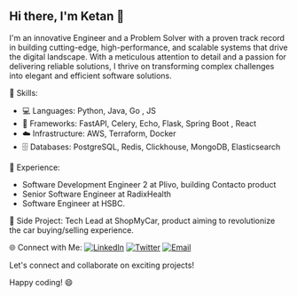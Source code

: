 ## Hi there, I'm Ketan 👋

I'm an innovative Engineer and a Problem Solver with a proven track record in building cutting-edge, high-performance, and scalable systems that drive the digital landscape. With a meticulous attention to detail and a passion for delivering reliable solutions, I thrive on transforming complex challenges into elegant and efficient software solutions.

🔧 Skills: 
- 💻 Languages: Python, Java, Go , JS
- 🚀 Frameworks: FastAPI, Celery, Echo, Flask, Spring Boot , React
- ☁️ Infrastructure: AWS, Terraform, Docker
- 🗄️ Databases: PostgreSQL, Redis, Clickhouse, MongoDB, Elasticsearch

💼 Experience:
- Software Development Engineer 2 at Plivo, building Contacto product
- Senior Software Engineer at RadixHealth
- Software Engineer at HSBC.

🚀 Side Project: Tech Lead at ShopMyCar, product aiming to revolutionize the car buying/selling experience.

🌐 Connect with Me: 
[![LinkedIn](https://img.shields.io/badge/LinkedIn-Connect-blue?style=flat-square&logo=linkedin)](https://www.linkedin.com/in/ketansomvanshi/)
[![Twitter](https://img.shields.io/badge/Twitter-Follow-blue?style=flat-square&logo=twitter)](https://twitter.com/ketsindian)
[![Email](https://img.shields.io/badge/Email-Contact-red?style=flat-square&logo=mail)](mailto:ketan.dev0@gmail.com)

Let's connect and collaborate on exciting projects!

Happy coding! 😄
